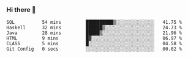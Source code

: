 ### Hi there 👋

<!--START_SECTION:waka-->

```text
SQL          54 mins         ██████████▒░░░░░░░░░░░░░░   41.75 %
Haskell      32 mins         ██████▒░░░░░░░░░░░░░░░░░░   24.73 %
Java         28 mins         █████▒░░░░░░░░░░░░░░░░░░░   21.96 %
HTML         9 mins          █▓░░░░░░░░░░░░░░░░░░░░░░░   06.97 %
CLASS        5 mins          █░░░░░░░░░░░░░░░░░░░░░░░░   04.58 %
Git Config   0 secs          ░░░░░░░░░░░░░░░░░░░░░░░░░   00.02 %
```

<!--END_SECTION:waka-->


<!--
**AnkelMauCastillo/AnkelMauCastillo** is a ✨ _special_ ✨ repository because its `README.md` (this file) appears on your GitHub profile.

Here are some ideas to get you started:

- 🔭 I’m currently working on ...
- 🌱 I’m currently learning ...
- 👯 I’m looking to collaborate on ...
- 🤔 I’m looking for help with ...
- 💬 Ask me about ...
- 📫 How to reach me: ...
- 😄 Pronouns: ...
- ⚡ Fun fact: ...
-->
